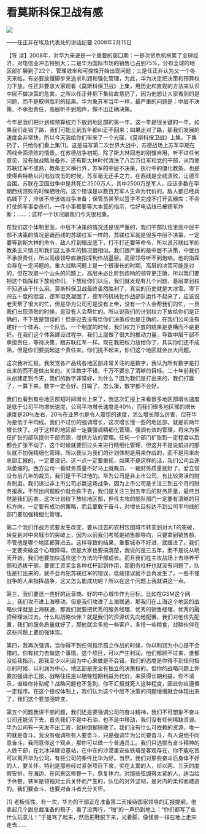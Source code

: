 # 看莫斯科保卫战有感
<img class="pv" src="https://api.visitor.plantree.me/visitor-badge/pv?namespace=plantree.me&key=renzhengfei-speeches/看莫斯科保卫战有感.md">



——任正非在埃及代表处的讲话纪要
2008年2月15日



【导  读】2008年，对华为来说是一个重要的窗口期：一是次贷危机拖累了全球经济，对电信业冲击特别大；二是华为国际市场的销售已占到75%，分布全球的地区部扩展到了22个，管理效率和可控性开始出现问题；三是任正非认为又一个冬天来临，有必要放慢脚步来追求利润和强化管理，为此，华为决定把决策和预算权力下放。任正非要求大家观看《莫斯科保卫战》上集，用历史和直观的方法来认识中层不做决策的危害。之所以任正非把下集给故意扔了，因为他想让大家看到的是问题，而不是取得胜利的结果。华为象苏军当年一样，最严重的问题是：中层不决策，不承担责任，高层听不到炮声，做不出正确决策。



今年是我们把计划和预算权力下放到地区部的第一年，这一年是很关键的一年。如果我们走错了路，我们可能三到五年都纠正不回来；如果走对了路，那我们发展的速度会非常快，所以今天我给你们带来了一个光碟，《莫斯科保卫战》上集，下集扔了，只给你们看上集[1]。这是描写第二次世界大战中，苏德战场上苏军早期在西线全面溃败的情景。在苏德战争初期，除了斯大林同志的刚愎自用，听不进任何意见，没有做战略准备外，还有斯大林时代清洗了八百万红军和党的干部，从而使苏联红军不成熟，教条主义横行外，苏军的中层不决策，执行中的僵化教条，也是使得希特勒以闪电战攻击的时候，苏军毫无还手之力，在西线是全线溃败，让德军合围。苏联在卫国战争中是共死亡3500万人，其中2500万是军人，应该多数在早期西线溃败的时候牺牲的。这个错误是以数百万军人生命为代价的。敌人都已经兵临城下了，应该不应该做战争准备；保管员甚至以签字不完成不打开武器库；不会打仗的军事委员们，一件小事都要等大本营的指示，恰好电话线已被德军炸断；……；这样一个状况跟我们今天很相象。

在我们这个体制里面，中层不决策的情况还是很严重的，我们干部队伍里面中层干部不决策的情况是跟西线的苏联红军一样的，苏联红军就是很多中层不决策，一定要等到斯大林的命令，敌人打到眼皮底下，打不打还要等命令，所以说苏联红军的教条主义情况和我们这么多年的情况很相似。我们很严重的是中层不决策，中层也不承担责任，所以高级领导直接指挥到作战基层。高层领导听不到炮响，他的指挥会存在一定问题的。重大战略问题上是一个很漫长的时期，高层的决策可能是对的，但在攻取一个山头的问题上，高层未必比听到炮响的领导更正确，所以我们要把这个指挥权下放给你们。下放给你们以后，我们就发现有几个问题，基层拿到权不知道该干什么用。莫斯科保卫战最终虽然胜利了，真实的历史就是大冰雪。零下四五十度的低温，德军坦克凝固了，德军的机械化作战部队运作不起来了，应该说老天帮了很大的忙。但是华为公司可是没有上帝，没有一个人会帮我们的忙，一旦我们出现溃败的时候，是没有人会帮忙的。所以说我们的计划权力下放给你们是正确的，不下放是错误的！但是过去没有给你们决策权也是正确的，在我们公司没有建好一个体系、一个队伍、一个制度的时候，我们权力下放的结果是更糟而不是更好。在我们这个体系建设过程中，我们上层做了很大的推动力量，导致中层干部不承担责任，等待决策，跟苏联红军一样。现在我把权力放给你了，其实你们还不成熟，但是你们要挑起这个责任来，你们挑不起来，你们这个地区就会出大问题。

这次我听汇报，我发觉各产品线各地区部非常关注的是数字，我认为所有数字是打出来的而不是做出来的。关注数字不错，千万不要忘了清晰的目标。二十年前我们从创建走到今天，我们的数字非常好，为什么？因为我们是打出来的，我们打赢了，一算下来，数字一定会好。打输了，怎么凑，数字都不会好。

我们也看到有些地区部短时间增长上来了，我这次汇报上来看很多地区部增长速度是低于公司平均增长速度，公司平均增长速度是40％，而我们很多地区部的增长速度是20％左右，20％在业界也是令人震惊的速度，怎么增长那么厉害，但在华为是低于平均线。我们不过份的强调增长，这次增长慢一些的地区部，就是前两年增长快了。对于这样的地区部一定要强调精细化管理，强调有效的管理，将来为担任扩张的部队提供干部资源，提供方法的管理。任何一个部门扩张到一定程度以后都会扩张不动了，这个时候就要回过头来进行精细化管理，但这并不是说前进的部队就不加强精细化管理。所以我认为我们的计划体制是用来作战的，而不是用来向总部汇报的，一定要谨记。这一点一定要重视，如果不是这样的话，我们公司会逐渐萎缩的。西方公司一看财务质量不好马上就裁员，一裁财务质量就好了。爱立信没有前几年的裁员，我们是干不过他的。华为公司是非上市公司，有比较灵活的财务制度。我们讲过非上市公司必赢这场战争，因为上市公司是关注三到五个月的财务报表，不然出问题股价就会跌下去，我们是关注三到五年后的财务质量，最终当然是我们厉害。这次计划权下放给地区部，担任主攻的部队部门一定要有清晰的目标方向，一定要有成功的策略，而且要敢于奋斗，对增长目标达不到公司平均线的部门要加强精细化管理。

第二个我们作战方式要发生改变，要从过去的农村包围城市转变到对大T的突破，转变到对中央城市的突破上，因为以前我们考核是销售额导向，只要拿到销售额，不管他是哪个地区都算进去。这样导致的结果，重要城市不好进，就缓进了。我们一定要突破这个心理障碍，但是大家也要搞清楚，我说的是三五年，而不是说从明天开始。我们也要加快适应这个方法的干部成长。而且我们在主攻战场上去培养干部和选拔干部，要使工资奖金各种杠杆起到作用，那职务杠杆也就没有问题了。队伍是打出来的，就不会再犯苏联红军的错误，低级错误就不会再发生了。一些不懂战争的人来指挥战争，这又怎么能成功呢？所以在这个问题上我就讲这一点。

第三，我们要选一些好的运营商、好的中心城市作为目标。比如在GSM这个网上，我们攻不进上海移动，但是我们攻进了上海联通，那我们在上海这个地区的战略伙伴就是上海联通，那我们就要把优秀的服务经理、优秀的销售经理、优秀的融资经理派过去。什么叫战略伙伴？就是我们的资源优先向他配置，我们对他优先配置，我们的服务质量就好了，那他就会多抢一些客户，多抢一些粮食，战略伙伴在这些问题上要加强体现。

第四，我再次强调，当你得不到任何指示孤立作战的时候，你以利润为中心是不会错的。你有权力去做这个事情。这个项目，可以产生利润，他们都顾不过来，谁都没给我指示，那我至少以利润为中心来做是不会错。我们的态度是你得不到任何指示的时候、以利润为中心，地区部是完全有独立的决策权的。但你的战略问题上你要加强请示汇报，战略往往是以牺牲短期利益为代价，来获得长期利益，你不请示，谁给你补贴呢？战略问题也不急到，你不汇报就死人这种程度，因此你应遵循一定程序。在这个授权体制上，我们认为这个中层不决策的问题慢慢就会体现出来了，我们这个要加强转变。

第五个问题我讲干部问题，我们还是要强调公司的奋斗精神，我们不可想象不奋斗公司还能活下去，首先我们不是中石油，也不是中移动，我们没有任何稀缺资源。华为公司有一天发不出工资，就树倒猢狲散了。我们没有什么可依赖的资源，唯一的就是奋斗。我没有强调所有人要奋斗，只是强调华为公司要奋斗，有人说他不同意奋斗，我同意你这个观点，那你可以做一个普通员工。我们只选拔有奋斗精神的人做干部，在北冰洋建设基站，在中东的沙漠里安些铁塔是客观存在，你不能吃苦可以离开华为公司，有些公司的条件比华为好。当然，我们对那些奋斗后身体不好的人，要关怀。特别是那些经过紧张项目下来，实在太累的人，给以两、三天的度假安排，在海边、在风景区修整一下，恢复体力。对那些弦绷得太紧的人，适当给予休整。铁军是领袖对士兵关怀而产生的，队伍的对外坚韧，是对内的柔和而建造的。我们要奋斗，也要对奋斗者充分关怀。


[1] 老板任性。有一次，华为的干部正在准备第二天接待国家领导的汇报提纲，他拿起几个副总裁准备的稿子，看了没两行，“啪”的一声扔到地上：“你们都写了些什么玩意儿！”于是骂了起来，然后把鞋脱下来，光着脚，像怪兽一样在地上走来走去……
